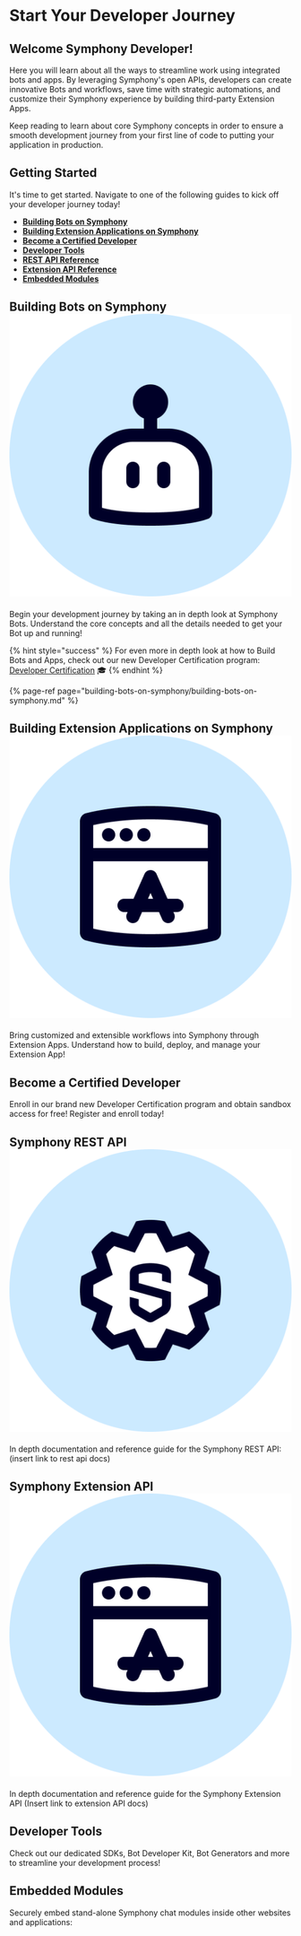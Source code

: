 # Start Your Developer Journey

## **Welcome Symphony Developer!**

Here you will learn about all the ways to streamline work using integrated bots and apps. By leveraging Symphony's open APIs, developers can create innovative Bots and workflows, save time with strategic automations, and customize their Symphony experience by building third-party Extension Apps.

Keep reading to learn about core Symphony concepts in order to ensure a smooth development journey from your first line of code to putting your application in production.

## Getting Started

It's time to get started. Navigate to one of the following guides to kick off your developer journey today!

* [**Building Bots on Symphony**](./#building-bots-on-symphony)
* [**Building Extension Applications on Symphony**](./#building-extension-applications-on-symphony)
* [**Become a Certified Developer**](./#developer-certification)
* [**Developer Tools**](./#developer-tools)
* [**REST API Reference**](./#symphony-rest-api)
* [**Extension API Reference**](./#symphony-extension-api)
* [**Embedded Modules**](./#embedded-modules)

## Building Bots on Symphony ![](.gitbook/assets/bot-large.png)

Begin your development journey by taking an in depth look at Symphony Bots. Understand the core concepts and all the details needed to get your Bot up and running!

{% hint style="success" %}
For even more in depth look at how to Build Bots and Apps, check out our new Developer Certification program: [Developer Certification](developer-certification/untitled.md) 🎓
{% endhint %}

{% page-ref page="building-bots-on-symphony/building-bots-on-symphony.md" %}

## Building Extension Applications on Symphony ![](.gitbook/assets/extension-app-large.png)

Bring customized and extensible workflows into Symphony through Extension Apps. Understand how to build, deploy, and manage your Extension App!

## Become a Certified Developer

Enroll in our brand new Developer Certification program and obtain sandbox access for free! Register and enroll today!

## Symphony REST API ![](.gitbook/assets/symphony-api-large.png)

In depth documentation and reference guide for the Symphony REST API: \(insert link to rest api docs\)

## Symphony Extension API ![](.gitbook/assets/extension-app-large.png) 

In depth documentation and reference guide for the Symphony Extension API \(Insert link to extension API docs\)

## Developer Tools

Check out our dedicated SDKs, Bot Developer Kit, Bot Generators and more to streamline your development process!

## Embedded Modules

Securely embed stand-alone Symphony chat modules inside other websites and applications:


